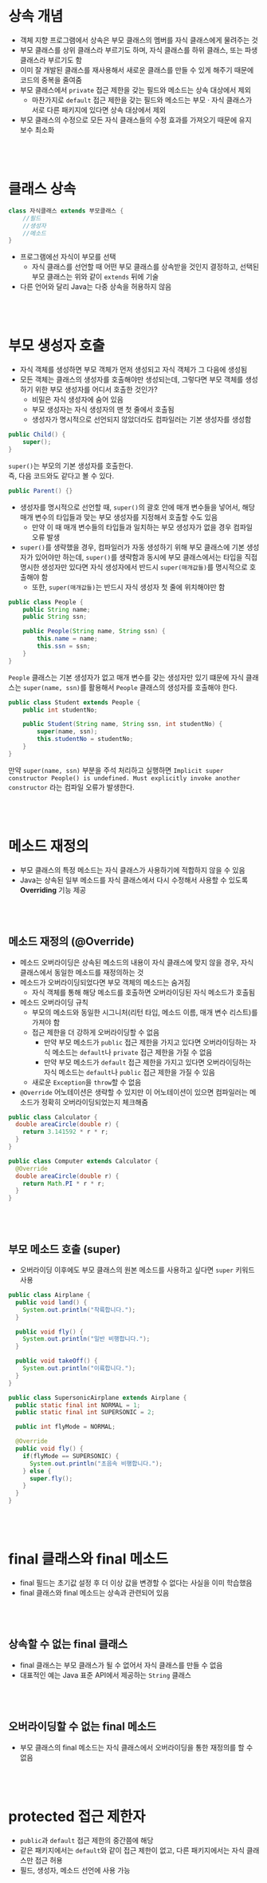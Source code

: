 # 상속 개념

- 객체 지향 프로그램에서 상속은 부모 클래스의 멤버를 자식 클래스에게 물려주는 것
- 부모 클래스를 상위 클래스라 부르기도 하며, 자식 클래스를 하위 클래스, 또는 파생 클래스라 부르기도 함
- 이미 잘 개발된 클래스를 재사용해서 새로운 클래스를 만들 수 있게 해주기 때문에 코드의 중복을 줄여줌
- 부모 클래스에서 `private` 접근 제한을 갖는 필드와 메소드는 상속 대상에서 제외
  - 마찬가지로 `default` 접근 제한을 갖는 필드와 메소드는 부모 · 자식 클래스가 서로 다른 패키지에 있다면 상속 대상에서 제외
- 부모 클래스의 수정으로 모든 자식 클래스들의 수정 효과를 가져오기 때문에 유지 보수 최소화

<br>
<br>

# 클래스 상속

```java
class 자식클래스 extends 부모클래스 {
    //필드
    //생성자
    //메소드
}
```

- 프로그램에선 자식이 부모를 선택
  - 자식 클래스를 선언할 때 어떤 부모 클래스를 상속받을 것인지 결정하고, 선택된 부모 클래스는 위와 같이 `extends` 뒤에 기술
- 다른 언어와 달리 Java는 다중 상속을 허용하지 않음

<br>
<br>

# 부모 생성자 호출

- 자식 객체를 생성하면 부모 객체가 먼저 생성되고 자식 객체가 그 다음에 생성됨
- 모든 객체는 클래스의 생성자를 호출해야만 생성되는데, 그렇다면 부모 객체를 생성하기 위한 부모 생성자를 어디서 호출한 것인가?
  - 비밀은 자식 생성자에 숨어 있음
  - 부모 생성자는 자식 생성자의 맨 첫 줄에서 호출됨
  - 생성자가 명시적으로 선언되지 않았더라도 컴파일러는 기본 생성자를 생성함

```java
public Child() {
    super();
}
```

`super()`는 부모의 기본 생성자를 호출한다.  
즉, 다음 코드와도 같다고 볼 수 있다.

```java
public Parent() {}
```

- 생성자를 명시적으로 선언할 때, `super()`의 괄호 안에 매개 변수들을 넣어서, 해당 매개 변수의 타입들과 맞는 부모 생성자를 지정해서 호출할 수도 있음
  - 만약 이 때 매개 변수들의 타입들과 일치하는 부모 생성자가 없을 경우 컴파일 오류 발생
- `super()`를 생략했을 경우, 컴파일러가 자동 생성하기 위해 부모 클래스에 기본 생성자가 있어야만 하는데, `super()`를 생략함과 동시에 부모 클래스에서는 타입을 직접 명시한 생성자만 있다면 자식 생성자에서 반드시 `super(매개값들)`를 명시적으로 호출해야 함
  - 또한, `super(매개값들)`는 반드시 자식 생성자 첫 줄에 위치해야만 함

```java
public class People {
    public String name;
    public String ssn;

    public People(String name, String ssn) {
        this.name = name;
        this.ssn = ssn;
    }
}
```

`People` 클래스는 기본 생성자가 없고 매개 변수를 갖는 생성자만 있기 떄문에 자식 클래스는 `super(name, ssn)`를 활용해서 `People` 클래스의 생성자를 호출해야 한다.

```java
public class Student extends People {
    public int studentNo;

    public Student(String name, String ssn, int studentNo) {
        super(name, ssn);
        this.studentNo = studentNo;
    }
}
```

만약 `super(name, ssn)` 부분을 주석 처리하고 실행하면 `Implicit super constructor People() is undefined. Must explicitly invoke another constructor` 라는 컴파일 오류가 발생한다.

<br>
<br>

# 메소드 재정의

- 부모 클래스의 특정 메소드는 자식 클래스가 사용하기에 적합하지 않을 수 있음
- Java는 상속된 일부 메소드를 자식 클래스에서 다시 수정해서 사용할 수 있도록 **Overriding** 기능 제공

<br>
<br>

## 메소드 재정의 (@Override)

- 메소드 오버라이딩은 상속된 메소드의 내용이 자식 클래스에 맞지 않을 경우, 자식 클래스에서 동일한 메소드를 재정의하는 것
- 메소드가 오버라이딩되었다면 부모 객체의 메소드는 숨겨짐
  - 자식 객체를 통해 해당 메소드를 호출하면 오버라이딩된 자식 메소드가 호출됨
- 메소드 오버라이딩 규칙
  - 부모의 메소드와 동일한 시그니처(리턴 타입, 메소드 이름, 매개 변수 리스트)를 가져야 함
  - 접근 제한을 더 강하게 오버라이딩할 수 없음
    - 만약 부모 메소드가 `public` 접근 제한을 가지고 있다면 오버라이딩하는 자식 메소드는 `default`나 `private` 접근 제한을 가질 수 없음
    - 만약 부모 메소드가 `default` 접근 제한을 가지고 있다면 오버라이딩하는 자식 메소드는 `default`나 `public` 접근 제한을 가질 수 있음
  - 새로운 `Exception`을 `throw`할 수 없음
- `@Override` 어노테이션은 생략할 수 있지만 이 어노테이션이 있으면 컴파일러는 메소드가 정확히 오버라이딩되었는지 체크해줌

```java
public class Calculator {
  double areaCircle(double r) {
    return 3.141592 * r * r;
  }
}
```

```java
public class Computer extends Calculator {
  @Override
  double areaCircle(double r) {
    return Math.PI * r * r;
  }
}
```

<br>
<br>

## 부모 메소드 호출 (super)

- 오버라이딩 이후에도 부모 클래스의 원본 메소드를 사용하고 싶다면 `super` 키워드 사용

```java
public class Airplane {
  public void land() {
    System.out.println("착륙합니다.");
  }

  public void fly() {
    System.out.println("일반 비행합니다.");
  }

  public void takeOff() {
    System.out.println("이륙합니다.");
  }
}
```

```java
public class SupersonicAirplane extends Airplane {
  public static final int NORMAL = 1;
  public static final int SUPERSONIC = 2;

  public int flyMode = NORMAL;

  @Override
  public void fly() {
    if(flyMode == SUPERSONIC) {
      System.out.println("초음속 비행합니다.");
    } else {
      super.fly();
    }
  }
}
```

<br>
<br>

# final 클래스와 final 메소드

- final 필드는 초기값 설정 후 더 이상 값을 변경할 수 없다는 사실을 이미 학습했음
- final 클래스와 final 메소드는 상속과 관련되어 있음

<br>
<br>

## 상속할 수 없는 final 클래스

- final 클래스는 부모 클래스가 될 수 없어서 자식 클래스를 만들 수 없음
- 대표적인 예는 Java 표준 API에서 제공하는 `String` 클래스

<br>
<br>

## 오버라이딩할 수 없는 final 메소드

- 부모 클래스의 final 메소드는 자식 클래스에서 오버라이딩을 통한 재정의를 할 수 없음

<br>
<br>

# protected 접근 제한자

- `public`과 `default` 접근 제한의 중간쯤에 해당
- 같은 패키지에서는 `default`와 같이 접근 제한이 없고, 다른 패키지에서는 자식 클래스만 접근 허용
- 필드, 생성자, 메소드 선언에 사용 가능
